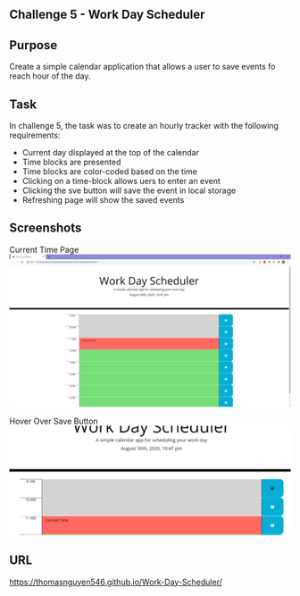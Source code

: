 ## Challenge 5 - Work Day Scheduler

## Purpose
Create a simple calendar application that allows a user to save events fo reach hour of the day.

## Task
In challenge 5, the task was to create an hourly tracker with the following requirements:
- Current day displayed at the top of the calendar
- Time blocks are presented
- Time blocks are color-coded based on the time
- Clicking on a time-block allows uers to enter an event
- Clicking the sve button will save the event in local storage
- Refreshing page will show the saved events

## Screenshots
Current Time Page
![](assets/images/CurrentTime.png)

Hover Over Save Button
![](assets/images/HoverButton.png)

## URL
https://thomasnguyen546.github.io/Work-Day-Scheduler/
